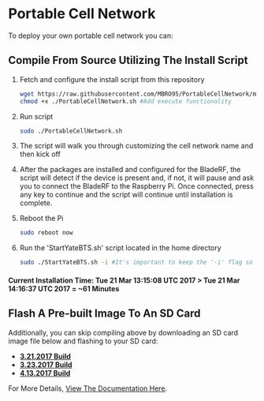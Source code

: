 # Portable Cell Network

To deploy your own portable cell network you can:
## Compile From Source Utilizing The Install Script
1. Fetch and configure the install script from this repository

    ```bash
    wget https://raw.githubusercontent.com/MBRO95/PortableCellNetwork/master/PortableCellNetwork.sh #Download script
    chmod +x ./PortableCellNetwork.sh #Add execute functionality
    ```

2. Run script

    ```bash
    sudo ./PortableCellNetwork.sh
    ```

3. The script will walk you through customizing the cell network name and then kick off
4. After the packages are installed and configured for the BladeRF, the script will detect if the device is present and, if not, it will pause and ask you to connect the BladeRF to the Raspberry Pi. Once connected, press any key to continue and the script will continue until installation is complete.
5. Reboot the Pi

    ```bash
    sudo reboot now
    ```

6. Run the 'StartYateBTS.sh' script located in the home directory

    ```bash
    sudo ./StartYateBTS.sh -i #It's important to keep the '-i' flag so the script runs interactively
    ```

#### Current Installation Time: Tue 21 Mar 13:15:08 UTC 2017 > Tue 21 Mar 14:16:37 UTC 2017 = ~61 Minutes

## Flash A Pre-built Image To An SD Card
Additionally, you can skip compiling above by downloading an SD card image file below and flashing to your SD card:
- [**3.21.2017 Build**](https://1drv.ms/u/s!AgREYOhKnDOGnPUc4JhPeDZXMcWJjw)
- [**3.23.2017 Build**](https://1drv.ms/u/s!AgREYOhKnDOGnPUu_dNfI7X_ntERpA)
- [**4.13.2017 Build**](https://1drv.ms/u/s!AgREYOhKnDOGnYxWUsNzRi3RbP8-rw)

For More Details, [View The Documentation Here](https://mbro95.github.io/PortableCellNetwork/).